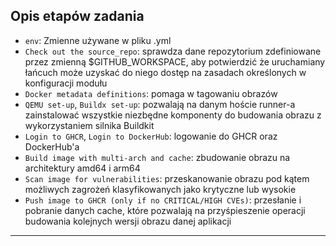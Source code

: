 ## Opis etapów zadania
- `env`: Zmienne używane w pliku .yml 
- `Check out the source_repo`: sprawdza dane repozytorium zdefiniowane przez zmienną $GITHUB_WORKSPACE, aby potwierdzić że uruchamiany łańcuch może uzyskać do niego dostęp na zasadach określonych w konfiguracji modułu
- `Docker metadata definitions`: pomaga w tagowaniu obrazów
- `QEMU set-up`, `Buildx set-up`: pozwalają na danym hoście runner-a zainstalować wszystkie niezbędne komponenty do budowania obrazu z wykorzystaniem silnika Buildkit
- `Login to GHCR`, `Login to DockerHub`: logowanie do GHCR oraz DockerHub'a
- `Build image with multi-arch and cache`: zbudowanie obrazu na architektury amd64 i arm64
- `Scan image for vulnerabilities`: przeskanowanie obrazu pod kątem możliwych zagrożeń klasyfikowanych jako krytyczne lub wysokie
- `Push image to GHCR (only if no CRITICAL/HIGH CVEs)`: przesłanie i pobranie danych cache, które pozwalają na przyśpieszenie operacji budowania kolejnych wersji obrazu danej aplikacji
---
